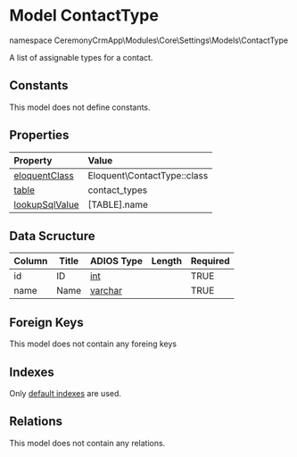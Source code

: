# Model ContactType

namespace CeremonyCrmApp\Modules\Core\Settings\Models\ContactType

A list of assignable types for a contact.

## Constants

This model does not define constants.

## Properties

| Property                                                                                 | Value               |
| :--------------------------------------------------------------------------------------- | :------------------ |
| [eloquentClass](https://docs.wai.blue/adios-framework/models/properties#eloquentClass)   | Eloquent\ContactType::class |
| [table](https://docs.wai.blue/adios-framework/models/properties#table)                   | contact_types                |
| [lookupSqlValue](https://docs.wai.blue/adios-framework/models/properties#lookupSqlValue) | [TABLE].name        |

## Data Scructure

| Column | Title | ADIOS Type                                                                 | Length | Required |
| ------ | ----- | -------------------------------------------------------------------------- | ------ | -------- |
| id     | ID    | [int](https://docs.wai.blue/adios-framework/models/attributes#int)         |        | TRUE     |
| name   | Name  | [varchar](https://docs.wai.blue/adios-framework/models/attributes#varchar) |        | TRUE     |

## Foreign Keys

This model does not contain any foreing keys

## Indexes

Only [default indexes](https://docs.wai.blue/adios-framework/default-indexes) are used.

## Relations

This model does not contain any relations.
